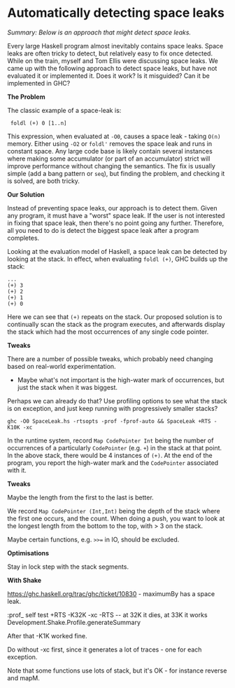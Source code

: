 # Automatically detecting space leaks

_Summary: Below is an approach that might detect space leaks._

Every large Haskell program almost inevitably contains space leaks. Space leaks are often tricky to detect, but relatively easy to fix once detected. While on the train, myself and Tom Ellis were discussing space leaks. We came up with the following approach to detect space leaks, but have not evaluated it or implemented it. Does it work? Is it misguided? Can it be implemented in GHC?

**The Problem**

The classic example of a space-leak is:

     foldl (+) 0 [1..n]

This expression, when evaluated at `-O0`, causes a space leak - taking `O(n)` memory. Either using `-O2` or `foldl'` removes the space leak and runs in constant space. Any large code base is likely contain several instances where making some accumulator (or part of an accumulator) strict will improve performance without changing the semantics. The fix is usually simple (add a bang pattern or `seq`), but finding the problem, and checking it is solved, are both tricky.

**Our Solution**

Instead of preventing space leaks, our approach is to detect them. Given any program, it must have a "worst" space leak. If the user is not interested in fixing that space leak, then there's no point going any further. Therefore, all you need to do is detect the biggest space leak after a program completes.

Looking at the evaluation model of Haskell, a space leak can be detected by looking at the stack. In effect, when evaluating `foldl (+)`, GHC builds up the stack:

    ...
    (+) 3
    (+) 2
    (+) 1
    (+) 0 

Here we can see that `(+)` repeats on the stack. Our proposed solution is to continually scan the stack as the program executes, and afterwards display the stack which had the most occurrences of any single code pointer.

**Tweaks**

There are a number of possible tweaks, which probably need changing based on real-world experimentation.

* Maybe what's not important is the high-water mark of occurrences, but just the stack when it was biggest.

Perhaps we can already do that? Use profiling options to see what the stack is on exception, and just keep running with progressively smaller stacks?

    ghc -O0 SpaceLeak.hs -rtsopts -prof -fprof-auto && SpaceLeak +RTS -K10K -xc

In the runtime system, record `Map CodePointer Int` being the number of occurrences of a particularly `CodePointer` (e.g. `+`) in the stack at that point. In the above stack, there would be 4 instances of `(+)`. At the end of the program, you report the high-water mark and the `CodePointer` associated with it.

**Tweaks**

Maybe the length from the first to the last is better.

We record `Map CodePointer (Int,Int)` being the depth of the stack where the first one occurs, and the count. When doing a push, you want to look at the longest length from the bottom to the top, with > 3 on the stack. 

Maybe certain functions, e.g. `>>=` in IO, should be excluded.

**Optimisations**

Stay in lock step with the stack segments.

**With Shake**

https://ghc.haskell.org/trac/ghc/ticket/10830 - maximumBy has a space leak.

:prof_ self test +RTS -K32K -xc -RTS
-- at 32K it dies, at 33K it works
Development.Shake.Profile.generateSummary

After that -K1K worked fine.

Do without -xc first, since it generates a lot of traces - one for each exception.

Note that some functions use lots of stack, but it's OK - for instance reverse and mapM.